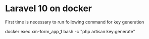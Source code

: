 # Laravel 10 on docker

First time is necessary to run following command for key generation

docker exec xm-form_app_1 bash -c "php artisan key:generate"
